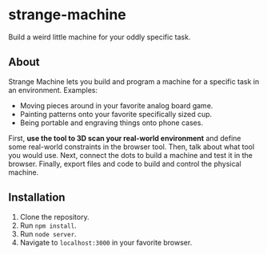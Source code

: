 # strange-machine

Build a weird little machine for your oddly specific task.

## About

Strange Machine lets you build and program a machine for a specific task in an environment. Examples:

- Moving pieces around in your favorite analog board game.
- Painting patterns onto your favorite specifically sized cup.
- Being portable and engraving things onto phone cases.

First, **use the tool to 3D scan your real-world environment** and define some real-world constraints in the browser tool.
Then, talk about what tool you would use.
Next, connect the dots to build a machine and test it in the browser.
Finally, export files and code to build and control the physical machine.

## Installation

1. Clone the repository.
2. Run `npm install`.
3. Run `node server`.
4. Navigate to `localhost:3000` in your favorite browser.
